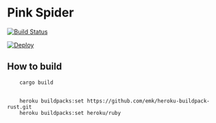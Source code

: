 # Pink Spider

[![Build Status](https://travis-ci.org/kumabook/pink-spider.svg?branch=master)](https://travis-ci.org/kumabook/pink-spider)

[![Deploy](https://www.herokucdn.com/deploy/button.png)](https://heroku.com/deploy)

## How to build

```shell
    cargo build
```

##

```shell
    heroku buildpacks:set https://github.com/emk/heroku-buildpack-rust.git
    heroku buildpacks:set heroku/ruby
```
